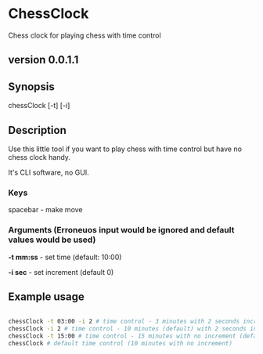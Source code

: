 # ChessClock
Chess clock for playing chess with time control

## version 0.0.1.1

## Synopsis
chessClock [-t] [-i]

## Description
Use this little tool if you want to play chess with time control but have no chess clock handy.

It's CLI software, no GUI.

### Keys
spacebar - make move

### Arguments (Erroneuos input would be ignored and default values would be used)
**-t mm:ss** - set time (default: 10:00)

**-i sec** - set increment (default 0)

## Example usage

```sh

chessClock -t 03:00 -i 2 # time control - 3 minutes with 2 seconds increment
chessClock -i 2 # time control - 10 minutes (default) with 2 seconds increment
chessClock -t 15:00 # time control - 15 minutes with no increment (default)
chessClock # default time control (10 minutes with no increment)

```